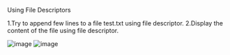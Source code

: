 Using File Descriptors

1.Try to append few lines to a file test.txt using file descriptor.
2.Display the content of the file using file descriptor.



![image](https://github.com/Sharath15eUR/NAREESHUD/assets/93960137/2178a668-32ff-47a5-bbd7-4efd3ad21a12)
![image](https://github.com/Sharath15eUR/NAREESHUD/assets/93960137/33b57881-d9c5-4366-98a3-80dd2c6da8df)
